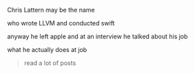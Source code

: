 Chris Lattern may be the name

who wrote LLVM and conducted swift

anyway he left apple and at an interview he talked about his job

what he actually does at job

>read a lot of posts